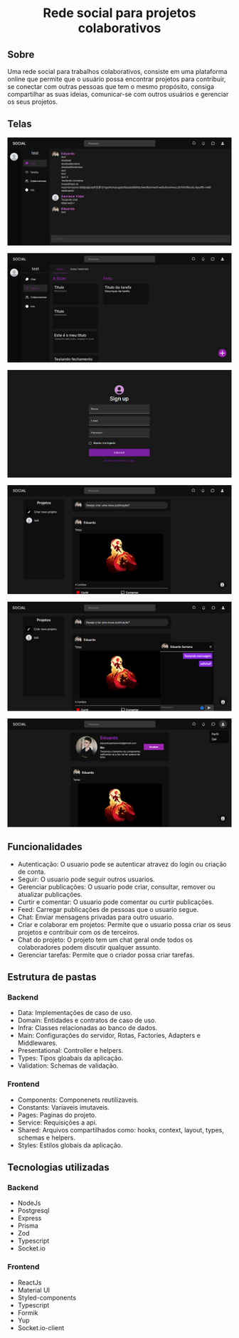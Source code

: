 <h1 align="center">Rede social para projetos colaborativos</h1>

## Sobre
Uma rede social para trabalhos colaborativos, consiste em uma plataforma online que permite que o usuário possa encontrar projetos para contribuir, se conectar com outras pessoas que tem o mesmo propósito, consiga compartilhar as suas ideias, comunicar-se com outros usuários e gerenciar os seus projetos.

## Telas
![alt text](./imgs/p_chat.png)

![alt text](./imgs/tasks.png)

![alt text](./imgs/auth.png)

![alt text](./imgs/home.png)

![alt text](./imgs/conversa.png)

![alt text](./imgs/perfil.png)

## Funcionalidades
* Autenticação: O usuario pode se autenticar atravez do login ou criação de conta.
* Seguir: O usuario pode seguir outros usuarios.
* Gerenciar publicações: O usuario pode criar, consultar, remover ou atualizar publicações.
* Curtir e comentar: O usuario pode comentar ou curtir publicações.
* Feed: Carregar publicações de pessoas que o usuario segue.
* Chat: Enviar mensagens privadas para outro usuario.
* Criar e colaborar em projetos: Permite que o usuario possa criar os seus projetos e contribuir com os de terceiros.
* Chat do projeto: O projeto tem um chat geral onde todos os colaboradores podem discutir qualquer assunto.
* Gerenciar tarefas: Permite que o criador possa criar tarefas.


## Estrutura de pastas

### Backend
* Data: Implementações de caso de uso.
* Domain: Entidades e contratos de caso de uso.
* Infra: Classes relacionadas ao banco de dados.
* Main: Configurações do servidor, Rotas, Factories, Adapters e Middlewares.
* Presentational: Controller e helpers.
* Types: Tipos gloabais da aplicação.
* Validation: Schemas de validação.

### Frontend
* Components: Componenets reutilizaveis.
* Constants:  Variaveis imutaveis.
* Pages: Paginas do projeto.
* Service: Requisições a api.
* Shared: Arquivos compartilhados como: hooks, context, layout, types, schemas e helpers.
* Styles: Estilos globais da aplicação.

## Tecnologias utilizadas

### Backend
* NodeJs
* Postgresql
* Express
* Prisma
* Zod
* Typescript
* Socket.io

### Frontend
* ReactJs
* Material UI
* Styled-components
* Typescript
* Formik
* Yup
* Socket.io-client

